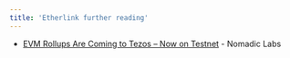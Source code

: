 ```yaml
---
title: 'Etherlink further reading'
---
```


* [EVM Rollups Are Coming to Tezos – Now on Testnet](https://research-development.nomadic-labs.com/evm-tezos-testnet.html) - Nomadic Labs
